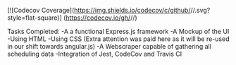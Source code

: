 [![Codecov Coverage](https://img.shields.io/codecov/c/github/<Github
Username>/<Repository Name>/<Branch Name>.svg?style=flat-square)]
(https://codecov.io/gh/<Github Username>/<Repository Name>/)

Tasks Completed:
  -A a functional Express.js framework
  -A Mockup of the UI
    -Using HTML
    -Using CSS (Extra attention was paid here as it will be re-used in our shift towards angular.js)
  -A Webscraper capable of gathering all scheduling data
  -Integration of Jest, CodeCov and Travis CI
